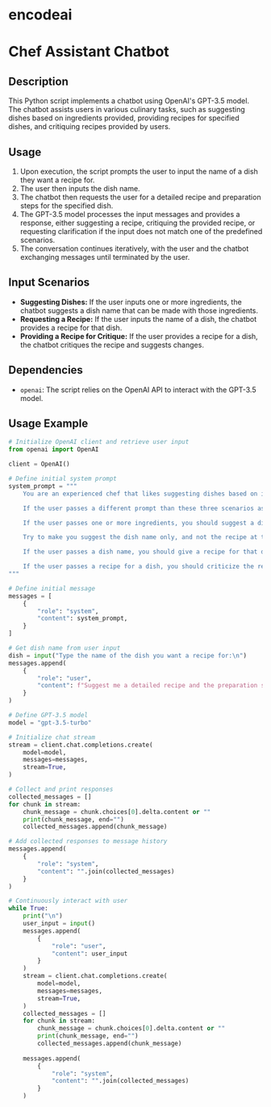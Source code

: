# encodeai
# Chef Assistant Chatbot

## Description
This Python script implements a chatbot using OpenAI's GPT-3.5 model. The chatbot assists users in various culinary tasks, such as suggesting dishes based on ingredients provided, providing recipes for specified dishes, and critiquing recipes provided by users.

## Usage
1. Upon execution, the script prompts the user to input the name of a dish they want a recipe for.
2. The user then inputs the dish name.
3. The chatbot then requests the user for a detailed recipe and preparation steps for the specified dish.
4. The GPT-3.5 model processes the input messages and provides a response, either suggesting a recipe, critiquing the provided recipe, or requesting clarification if the input does not match one of the predefined scenarios.
5. The conversation continues iteratively, with the user and the chatbot exchanging messages until terminated by the user.

## Input Scenarios
- **Suggesting Dishes:** If the user inputs one or more ingredients, the chatbot suggests a dish name that can be made with those ingredients.
- **Requesting a Recipe:** If the user inputs the name of a dish, the chatbot provides a recipe for that dish.
- **Providing a Recipe for Critique:** If the user provides a recipe for a dish, the chatbot critiques the recipe and suggests changes.

## Dependencies
- `openai`: The script relies on the OpenAI API to interact with the GPT-3.5 model.

## Usage Example
```python
# Initialize OpenAI client and retrieve user input
from openai import OpenAI

client = OpenAI()

# Define initial system prompt
system_prompt = """
    You are an experienced chef that likes suggesting dishes based on ingredients, giving recipes to dishes, or criticizing the recipes given any your user input.  

    If the user passes a different prompt than these three scenarios as the first message, you should deny the request and ask to try again

    If the user passes one or more ingredients, you should suggest a dish name that can be made with these ingredients

    Try to make you suggest the dish name only, and not the recipe at this stage

    If the user passes a dish name, you should give a recipe for that dish

    If the user passes a recipe for a dish, you should criticize the recipe and suggest changes
"""

# Define initial message
messages = [
    {
        "role": "system",
        "content": system_prompt,
    }
]

# Get dish name from user input
dish = input("Type the name of the dish you want a recipe for:\n")
messages.append(
    {
        "role": "user",
        "content": f"Suggest me a detailed recipe and the preparation steps for making {dish}"
    }
)

# Define GPT-3.5 model
model = "gpt-3.5-turbo"

# Initialize chat stream
stream = client.chat.completions.create(
    model=model,
    messages=messages,
    stream=True,
)

# Collect and print responses
collected_messages = []
for chunk in stream:
    chunk_message = chunk.choices[0].delta.content or ""
    print(chunk_message, end="")
    collected_messages.append(chunk_message)

# Add collected responses to message history
messages.append(
    {
        "role": "system",
        "content": "".join(collected_messages)
    }
)

# Continuously interact with user
while True:
    print("\n")
    user_input = input()
    messages.append(
        {
            "role": "user",
            "content": user_input
        }
    )
    stream = client.chat.completions.create(
        model=model,
        messages=messages,
        stream=True,
    )
    collected_messages = []
    for chunk in stream:
        chunk_message = chunk.choices[0].delta.content or ""
        print(chunk_message, end="")
        collected_messages.append(chunk_message)
    
    messages.append(
        {
            "role": "system",
            "content": "".join(collected_messages)
        }
    )
